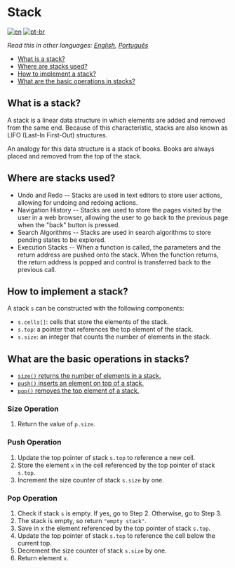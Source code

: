 # Stack

[![en](https://img.shields.io/badge/lang-en-red.svg)](./README.md) [![pt-br](https://img.shields.io/badge/lang-pt--br-green.svg)](README.pt-br.md)

_Read this in other languages: [English](README.md), [Português](README.pt-br.md)_

- [What is a stack?](#what-is-a-stack)
- [Where are stacks used?](#where-are-stacks-used)
- [How to implement a stack?](#how-to-implement-a-stack)
- [What are the basic operations in stacks?](#what-are-the-basic-operations-in-stacks)

## What is a stack?

A stack is a linear data structure in which elements are added and removed from the same end. Because of this characteristic, stacks are also known as LIFO (Last-In First-Out) structures.

An analogy for this data structure is a stack of books. Books are always placed and removed from the top of the stack.

## Where are stacks used?

- Undo and Redo -- Stacks are used in text editors to store user actions, allowing for undoing and redoing actions.
- Navigation History -- Stacks are used to store the pages visited by the user in a web browser, allowing the user to go back to the previous page when the "back" button is pressed.
- Search Algorithms -- Stacks are used in search algorithms to store pending states to be explored.
- Execution Stacks -- When a function is called, the parameters and the return address are pushed onto the stack. When the function returns, the return address is popped and control is transferred back to the previous call.

## How to implement a stack?

A stack `s` can be constructed with the following components:

- `s.cells[]`: cells that store the elements of the stack.
- `s.top`: a pointer that references the top element of the stack.
- `s.size`: an integer that counts the number of elements in the stack.

## What are the basic operations in stacks?

- [`size()` returns the number of elements in a stack.](#size-operation)
- [`push()` inserts an element on top of a stack.](#push-operation)
- [`pop()` removes the top element of a stack.](#pop-operation)

### Size Operation

1. Return the value of `p.size`.

### Push Operation

1. Update the top pointer of stack `s.top` to reference a new cell.
2. Store the element `x` in the cell referenced by the top pointer of stack `s.top`.
3. Increment the size counter of stack `s.size` by one.

### Pop Operation

1. Check if stack `s` is empty. If yes, go to Step 2. Otherwise, go to Step 3.
2. The stack is empty, so return `"empty stack"`.
3. Save in x the element referenced by the top pointer of stack `s.top`.
4. Update the top pointer of stack `s.top` to reference the cell below the current top.
5. Decrement the size counter of stack `s.size` by one.
6. Return element `x`.
